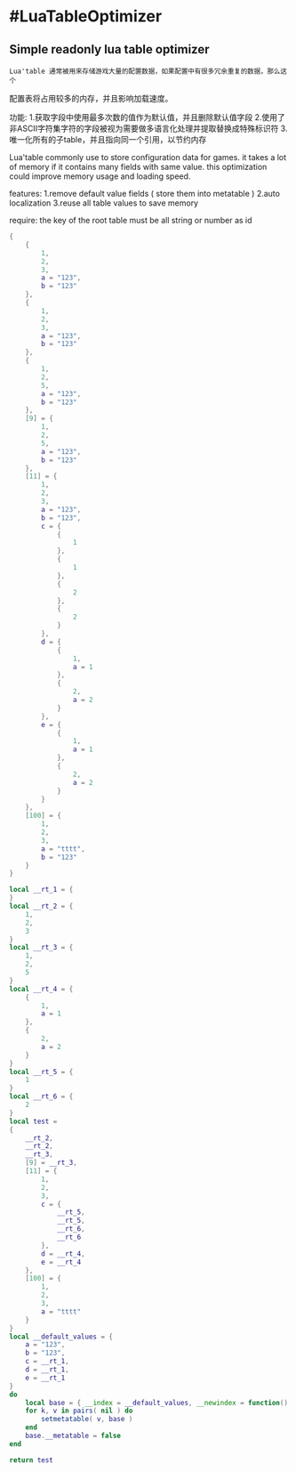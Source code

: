 ﻿#LuaTableOptimizer
===================================================================================
Simple readonly lua table optimizer 
-----------------------------------------------------------------------------------
    Lua'table 通常被用来存储游戏大量的配置数据，如果配置中有很多冗余重复的数据，那么这个
配置表将占用较多的内存，并且影响加载速度。

功能:
1.获取字段中使用最多次数的值作为默认值，并且删除默认值字段
2.使用了非ASCII字符集字符的字段被视为需要做多语言化处理并提取替换成特殊标识符
3.唯一化所有的子table，并且指向同一个引用，以节约内存

   Lua'table commonly use to store configuration data for games. it takes a lot of memory
if it contains many fields with same value. this optimization could improve memory usage
and loading speed.

features:
1.remove default value fields ( store them into metatable )
2.auto localization
3.reuse all table values to save memory


require:
the key of the root table must be all string or number as id

```lua
{
	{
		1,
		2,
		3,
		a = "123",
		b = "123"
	},
	{
		1,
		2,
		3,
		a = "123",
		b = "123"
	},
	{
		1,
		2,
		5,
		a = "123",
		b = "123"
	},
	[9] = {
		1,
		2,
		5,
		a = "123",
		b = "123"
	},
	[11] = {
		1,
		2,
		3,
		a = "123",
		b = "123",
		c = {
			{
				1
			},
			{
				1
			},
			{
				2
			},
			{
				2
			}
		},
		d = {
			{
				1,
				a = 1
			},
			{
				2,
				a = 2
			}
		},
		e = {
			{
				1,
				a = 1
			},
			{
				2,
				a = 2
			}
		}
	},
	[100] = {
		1,
		2,
		3,
		a = "tttt",
		b = "123"
	}
}
```
```lua
local __rt_1 = {
}
local __rt_2 = {
	1,
	2,
	3
}
local __rt_3 = {
	1,
	2,
	5
}
local __rt_4 = {
	{
		1,
		a = 1
	},
	{
		2,
		a = 2
	}
}
local __rt_5 = {
	1
}
local __rt_6 = {
	2
}
local test = 
{
	__rt_2,
	__rt_2,
	__rt_3,
	[9] = __rt_3,
	[11] = {
		1,
		2,
		3,
		c = {
			__rt_5,
			__rt_5,
			__rt_6,
			__rt_6
		},
		d = __rt_4,
		e = __rt_4
	},
	[100] = {
		1,
		2,
		3,
		a = "tttt"
	}
}
local __default_values = {
	a = "123",
	b = "123",
	c = __rt_1,
	d = __rt_1,
	e = __rt_1
}
do
	local base = { __index = __default_values, __newindex = function() error( "Attempt to modify read-only table" ) end }
	for k, v in pairs( nil ) do
		setmetatable( v, base )
	end
	base.__metatable = false
end

return test
```

